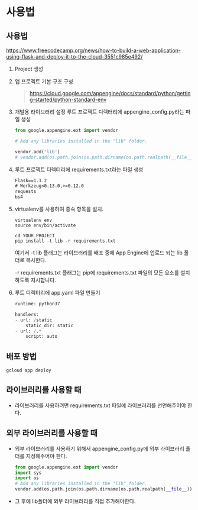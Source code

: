 # 사용법

## 사용법

https://www.freecodecamp.org/news/how-to-build-a-web-application-using-flask-and-deploy-it-to-the-cloud-3551c985e492/

1. Project 생성
2. 앱 프로젝트 기본 구조 구성

   > https://cloud.google.com/appengine/docs/standard/python/getting-started/python-standard-env

3. 개발용 라이브러리 설정
   루트 프로젝트 디렉터리에 appengine_config.py라는 파일 생성

   ```python
   from google.appengine.ext import vendor

   # Add any libraries installed in the "lib" folder.

   vendor.add('lib')
   # vendor.add(os.path.join(os.path.dirname(os.path.realpath(__file__)), 'lib'))

   ```

4. 루트 프로젝트 디렉터리에 requirements.txt라는 파일 생성

   ```txt
   Flask==1.1.2
   # Werkzeug<0.13.0,>=0.12.0
   requests
   bs4
   ```

5. virtualenv를 사용하여 종속 항목을 설치.

   ```shell
   virtualenv env
   source env/bin/activate
   ```

   ```shell
   cd YOUR_PROJECT
   pip install -t lib -r requirements.txt
   ```

   여기서 -t lib 플래그는 라이브러리를 배포 중에 App Engine에 업로드 되는 lib 폴더로 복사한다.

   -r requirements.txt 플래그는 pip에 requirements.txt 파일의 모든 요소를 설치하도록 지시합니다.

6. 루트 디렉터리에 app.yaml 파일 만들기

   ```python
   runtime: python37

   handlers:
   - url: /static
       static_dir: static
   - url: /.*
       script: auto
   ```

## 배포 방법

```shell
gcloud app deploy
```

## 라이브러리를 사용할 때

- 라이브러리를 사용하려면 requirements.txt 파일에 라이브러리를 선언해주어야 한다.

## 외부 라이브러리를 사용할 때

- 외부 라이브러리를 사용하기 위해서 appengine_config.py에 외부 라이브러리 폴더를 지정해주어야 한다.

  ```python
  from google.appengine.ext import vendor
  import sys
  import os
  # Add any libraries installed in the "lib" folder.
  vendor.add(os.path.join(os.path.dirname(os.path.realpath(__file__)), 'lib'))
  ```

- 그 후에 lib폴더에 외부 라이브러리를 직접 추가해야한다.
